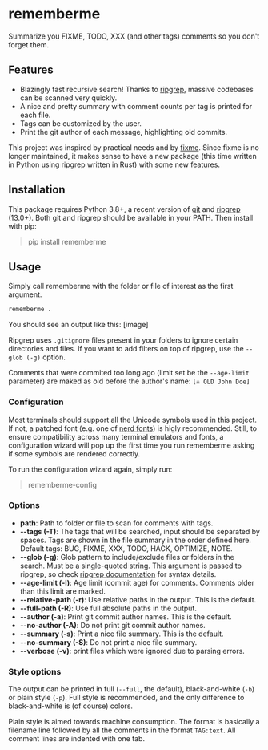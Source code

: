 # rememberme

Summarize you FIXME, TODO, XXX (and other tags) comments so you don't forget them.

## Features

- Blazingly fast recursive search! Thanks to [ripgrep](https://github.com/BurntSushi/ripgrep), massive codebases can be scanned very quickly.
- A nice and pretty summary with comment counts per tag is printed for each file.
- Tags can be customized by the user.
- Print the git author of each message, highlighting old commits.

This project was inspired by practical needs and by [fixme](https://github.com/JohnPostlethwait/fixme). Since fixme is no longer maintained, it makes sense to have a new package (this time written in Python using ripgrep written in Rust) with some new features.

## Installation

This package requires Python 3.8+, a recent version of [git](https://git-scm.com/) and [ripgrep](https://github.com/BurntSushi/ripgrep) (13.0+). Both git and ripgrep should be available in your PATH. Then install with pip:

> pip install rememberme


## Usage

Simply call rememberme with the folder or file of interest as the first argument.

```bash
rememberme .
```

You should see an output like this:
[image]

Ripgrep uses ``.gitignore`` files present in your folders to ignore certain directories and files. If you want to add filters on top of ripgrep, use the ``--glob (-g)`` option.

Comments that were commited too long ago (limit set be the ``--age-limit`` parameter) are maked as old before the author's name: ``[☠ OLD John Doe]``


### Configuration

Most terminals should support all the Unicode symbols used in this project. If not, a patched font (e.g. one of [nerd fonts](https://www.nerdfonts.com/font-downloads)) is higly recommended. Still, to ensure compatibility across many terminal emulators and fonts, a configuration wizard will pop up the first time you run rememberme asking if some symbols are rendered correctly.

To run the configuration wizard again, simply run:

> rememberme-config


### Options

- **path**: Path to folder or file to scan for comments with tags.
- **--tags (-T)**: The tags that will be searched, input should be separated by spaces. Tags are shown in the file summary in the order defined here. Default tags: BUG, FIXME, XXX, TODO, HACK, OPTIMIZE, NOTE.
- **--glob (-g)**: Glob pattern to include/exclude files or folders in the search. Must be a single-quoted string. This argument is passed to ripgrep, so check [ripgrep documentation](https://github.com/BurntSushi/ripgrep/blob/master/GUIDE.md#manual-filtering-globs) for syntax details.
- **--age-limit (-l)**: Age limit (commit age) for comments. Comments older than this limit are marked.
- **--relative-path (-r)**: Use relative paths in the output. This is the default.
- **--full-path (-R)**: Use full absolute paths in the output.
- **--author (-a)**: Print git commit author names. This is the default.
- **--no-author (-A)**: Do not print git commit author names.
- **--summary (-s)**: Print a nice file summary. This is the default.
- **--no-summary (-S)**: Do not print a nice file summary.
- **--verbose (-v)**: print files which were ignored due to parsing errors.

### Style options

The output can be printed in full (``--full``, the default), black-and-white (``-b``) or plain style (``-p``). Full style is recommended, and the only difference to black-and-white is (of course) colors.

Plain style is aimed towards machine consumption. The format is basically a filename line followed by all the comments in the format ``TAG:text``. All comment lines are indented with one tab.
